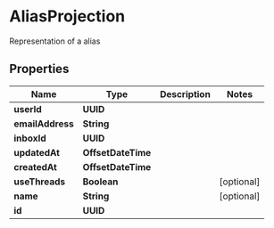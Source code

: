 

# AliasProjection

Representation of a alias

## Properties

| Name | Type | Description | Notes |
|------------ | ------------- | ------------- | -------------|
|**userId** | **UUID** |  |  |
|**emailAddress** | **String** |  |  |
|**inboxId** | **UUID** |  |  |
|**updatedAt** | **OffsetDateTime** |  |  |
|**createdAt** | **OffsetDateTime** |  |  |
|**useThreads** | **Boolean** |  |  [optional] |
|**name** | **String** |  |  [optional] |
|**id** | **UUID** |  |  |



